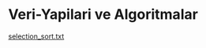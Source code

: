 # Veri-Yapilari ve Algoritmalar
[selection_sort.txt](https://github.com/semaafratt/Veri-Yap-lar-ve-Algoritmalar/files/11158500/selection_sort.txt)
